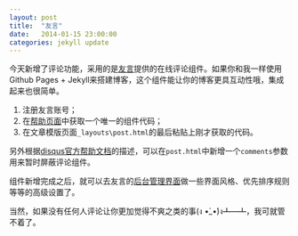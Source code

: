 ```yaml
---
layout: post
title:  "友言"
date:   2014-01-15 23:00:00
categories: jekyll update
---
```


今天新增了评论功能，采用的是[友言][uyHomepage]提供的在线评论组件。如果你和我一样使用Github Pages + Jekyll来搭建博客，这个组件能让你的博客更具互动性哦，集成起来也很简单。

1. 注册友言账号；
2. 在[帮助页面][uyDocument]中获取一个唯一的组件代码； 
3. 在文章模版页面`_layouts\post.html`的最后粘贴上刚才获取的代码。

另外根据[disqus官方帮助文档][disqus]的描述，可以在`post.html`中新增一个`comments`参数用来暂时屏蔽评论组件。

组件新增完成之后，就可以去友言的[后台管理界面][uyAdmin]做一些界面风格、优先排序规则等等的高级设置了。

当然，如果没有任何人评论让你更加觉得不爽之类的事(ง •̀_•́)ง┻━┻，我可就管不着了。


[uyHomepage]: http://www.uyan.cc/
[uyDocument]: http://www.uyan.cc/getcode
[uyAdmin]:    http://www.uyan.cc/sites
[disqus]:     http://help.disqus.com/customer/portal/articles/472138-jekyll-installation-instructions